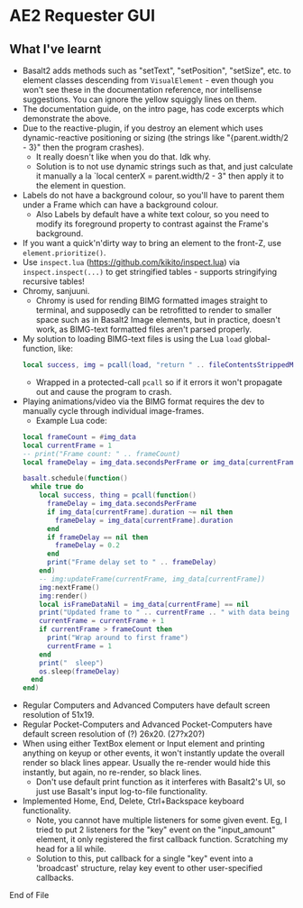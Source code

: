 # AE2 Requester GUI


## What I've learnt
- Basalt2 adds methods such as "setText", "setPosition", "setSize", etc. to element classes descending from `VisualElement` - even though you won't see these in the documentation reference, nor intellisense suggestions. You can ignore the yellow squiggly lines on them.
- The documentation guide, on the intro page, has code excerpts which demonstrate the above.
- Due to the reactive-plugin, if you destroy an element which uses dynamic-reactive positioning or sizing (the strings like "{parent.width/2 - 3}" then the program crashes).
  - It really doesn't like when you do that. Idk why.
  - Solution is to not use dynamic strings such as that, and just calculate it manually a la `local centerX = parent.width/2 - 3" then apply it to the element in question.
- Labels do not have a background colour, so you'll have to parent them under a Frame which can have a background colour. 
  - Also Labels by default have a white text colour, so you need to modify its foreground property to contrast against the Frame's background.
- If you want a quick'n'dirty way to bring an element to the front-Z, use `element.prioritize()`.
- Use `inspect.lua` (https://github.com/kikito/inspect.lua) via `inspect.inspect(...)` to get stringified tables - supports stringifying recursive tables!
- Chromy, sanjuuni.
  - Chromy is used for rending BIMG formatted images straight to terminal, and supposedly can be retrofitted to render to smaller space such as in Basalt2 Image elements, but in practice, doesn't work, as BIMG-text formatted files aren't parsed properly.
- My solution to loading BIMG-text files is using the Lua `load` global-function, like: 
  ```lua
  local success, img = pcall(load, "return " .. fileContentsStrippedMinimal, "bimg", "t", {colors=colors, colours=colors})
  ```
  - Wrapped in a protected-call `pcall` so if it errors it won't propagate out and cause the program to crash.
- Playing animations/video via the BIMG format requires the dev to manually cycle through individual image-frames.
  - Example Lua code:
  ```lua
  local frameCount = #img_data
  local currentFrame = 1
  -- print("Frame count: " .. frameCount)
  local frameDelay = img_data.secondsPerFrame or img_data[currentFrame].duration or 0.2

  basalt.schedule(function()
    while true do
      local success, thing = pcall(function()
        frameDelay = img_data.secondsPerFrame 
        if img_data[currentFrame].duration ~= nil then
          frameDelay = img_data[currentFrame].duration
        end
        if frameDelay == nil then
          frameDelay = 0.2
        end
        print("Frame delay set to " .. frameDelay)
      end)
      -- img:updateFrame(currentFrame, img_data[currentFrame])
      img:nextFrame()
      img:render()
      local isFrameDataNil = img_data[currentFrame] == nil
      print("Updated frame to " .. currentFrame .. " with data being nil: " .. tostring(isFrameDataNil))
      currentFrame = currentFrame + 1
      if currentFrame > frameCount then
        print("Wrap around to first frame")
        currentFrame = 1
      end
      print("  sleep")
      os.sleep(frameDelay)
    end
  end)
  ```
- Regular Computers and Advanced Computers have default screen resolution of 51x19.
- Regular Pocket-Computers and Advanced Pocket-Computers have default screen resolution of (?) 26x20. (27?x20?)
- When using either TextBox element or Input element and printing anything on keyup or other events, it won't instantly update the overall render so black lines appear. Usually the re-render would hide this instantly, but again, no re-render, so black lines.
  - Don't use default print function as it interferes with Basalt2's UI, so just use Basalt's input log-to-file functionality.
- Implemented Home, End, Delete, Ctrl+Backspace keyboard functionality.
  - Note, you cannot have multiple listeners for some given event. Eg, I tried to put 2 listeners for the "key" event on the "input_amount" element, it only registered the first callback function. Scratching my head for a lil while.
  - Solution to this, put callback for a single "key" event into a 'broadcast' structure, relay key event to other user-specified callbacks.







End of File